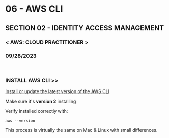 # 06 - AWS CLI

## SECTION 02 - IDENTITY ACCESS MANAGEMENT <br>

### < AWS: CLOUD PRACTITIONER > <br>

### 09/28/2023 <br>

<br>

### INSTALL AWS CLI >>

[Install or update the latest version of the AWS CLI](https://docs.aws.amazon.com/cli/latest/userguide/getting-started-install.html)

Make sure it's **version 2** installing

Verify installed correctly with:

`aws --version`

This process is virtually the same on Mac & Linux with small differences.

<br>
